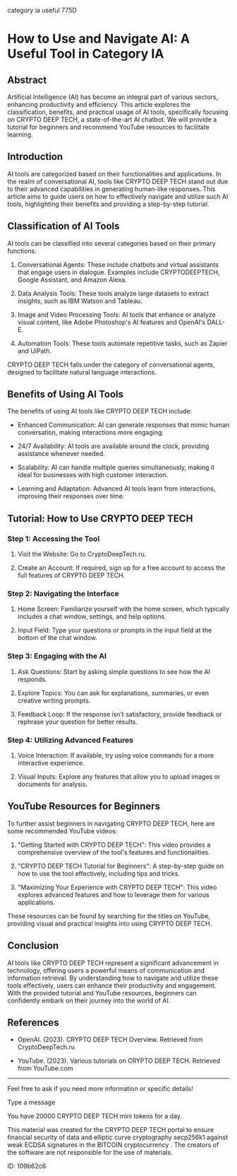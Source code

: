 category ia useful 775D
# How to Use and Navigate AI: A Useful Tool in Category IA



## Abstract



Artificial Intelligence (AI) has become an integral part of various sectors, enhancing productivity and efficiency. This article explores the classification, benefits, and practical usage of AI tools, specifically focusing on CRYPTO DEEP TECH, a state-of-the-art AI chatbot. We will provide a tutorial for beginners and recommend YouTube resources to facilitate learning.



## Introduction



AI tools are categorized based on their functionalities and applications. In the realm of conversational AI, tools like CRYPTO DEEP TECH stand out due to their advanced capabilities in generating human-like responses. This article aims to guide users on how to effectively navigate and utilize such AI tools, highlighting their benefits and providing a step-by-step tutorial.



## Classification of AI Tools



AI tools can be classified into several categories based on their primary functions:



1. Conversational Agents: These include chatbots and virtual assistants that engage users in dialogue. Examples include CRYPTODEEPTECH, Google Assistant, and Amazon Alexa.



2. Data Analysis Tools: These tools analyze large datasets to extract insights, such as IBM Watson and Tableau.



3. Image and Video Processing Tools: AI tools that enhance or analyze visual content, like Adobe Photoshop's AI features and OpenAI's DALL-E.



4. Automation Tools: These tools automate repetitive tasks, such as Zapier and UiPath.



CRYPTO DEEP TECH falls under the category of conversational agents, designed to facilitate natural language interactions.



## Benefits of Using AI Tools



The benefits of using AI tools like CRYPTO DEEP TECH include:



- Enhanced Communication: AI can generate responses that mimic human conversation, making interactions more engaging.



- 24/7 Availability: AI tools are available around the clock, providing assistance whenever needed.



- Scalability: AI can handle multiple queries simultaneously, making it ideal for businesses with high customer interaction.



- Learning and Adaptation: Advanced AI tools learn from interactions, improving their responses over time.



## Tutorial: How to Use CRYPTO DEEP TECH



### Step 1: Accessing the Tool



1. Visit the Website: Go to CryptoDeepTech.ru.

2. Create an Account: If required, sign up for a free account to access the full features of CRYPTO DEEP TECH.



### Step 2: Navigating the Interface



1. Home Screen: Familiarize yourself with the home screen, which typically includes a chat window, settings, and help options.

2. Input Field: Type your questions or prompts in the input field at the bottom of the chat window.



### Step 3: Engaging with the AI



1. Ask Questions: Start by asking simple questions to see how the AI responds.

2. Explore Topics: You can ask for explanations, summaries, or even creative writing prompts.

3. Feedback Loop: If the response isn’t satisfactory, provide feedback or rephrase your question for better results.



### Step 4: Utilizing Advanced Features



1. Voice Interaction: If available, try using voice commands for a more interactive experience.

2. Visual Inputs: Explore any features that allow you to upload images or documents for analysis.



## YouTube Resources for Beginners



To further assist beginners in navigating CRYPTO DEEP TECH, here are some recommended YouTube videos:



1. "Getting Started with CRYPTO DEEP TECH": This video provides a comprehensive overview of the tool's features and functionalities.

2. "CRYPTO DEEP TECH Tutorial for Beginners": A step-by-step guide on how to use the tool effectively, including tips and tricks.

3. "Maximizing Your Experience with CRYPTO DEEP TECH": This video explores advanced features and how to leverage them for various applications.



These resources can be found by searching for the titles on YouTube, providing visual and practical insights into using CRYPTO DEEP TECH.



## Conclusion



AI tools like CRYPTO DEEP TECH represent a significant advancement in technology, offering users a powerful means of communication and information retrieval. By understanding how to navigate and utilize these tools effectively, users can enhance their productivity and engagement. With the provided tutorial and YouTube resources, beginners can confidently embark on their journey into the world of AI.



## References



- OpenAI. (2023). CRYPTO DEEP TECH Overview. Retrieved from CryptoDeepTech.ru

- YouTube. (2023). Various tutorials on CRYPTO DEEP TECH. Retrieved from YouTube.com



---



Feel free to ask if you need more information or specific details!



Type a message

You have 20000 CRYPTO DEEP TECH mini tokens for a day.


This material was created for the  CRYPTO DEEP TECH portal  to ensure financial security of data and elliptic curve cryptography  secp256k1 against weak ECDSA  signatures   in the  BITCOIN cryptocurrency . The creators of the software are not responsible for the use of materials.

 ID: 109b62c6
